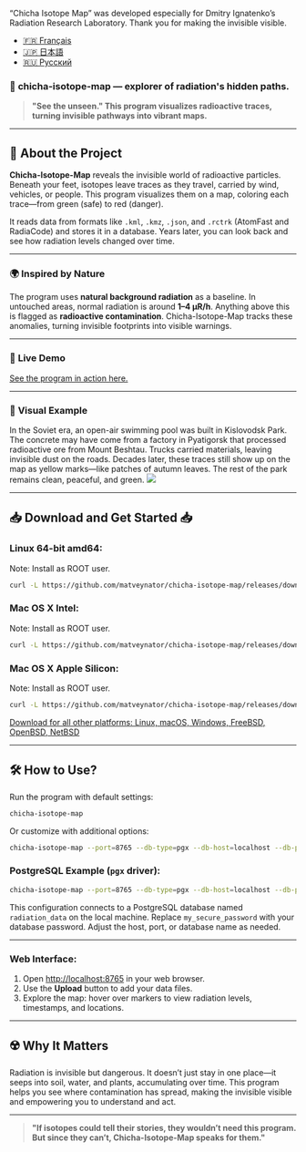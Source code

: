 “Chicha Isotope Map” was developed especially for Dmitry Ignatenko’s Radiation Research Laboratory. Thank you for making the invisible visible.

- [🇫🇷 Français](/doc/README_FR.md)
- [🇯🇵 日本語](/doc/README_JP.md)
- [🇷🇺 Русский](/doc/README_RU.md)

### 🌌 **chicha-isotope-map** — explorer of radiation's hidden paths.

> **"See the unseen." This program visualizes radioactive traces, turning invisible pathways into vibrant maps.**

---

## 📖 **About the Project**

**Chicha-Isotope-Map** reveals the invisible world of radioactive particles. Beneath your feet, isotopes leave traces as they travel, carried by wind, vehicles, or people. This program visualizes them on a map, coloring each trace—from green (safe) to red (danger).

It reads data from formats like `.kml`, `.kmz`, `.json`, and `.rctrk` (AtomFast and RadiaCode) and stores it in a database. Years later, you can look back and see how radiation levels changed over time.

---

### 🌍 **Inspired by Nature**

The program uses **natural background radiation** as a baseline. In untouched areas, normal radiation is around **1–4 µR/h**. Anything above this is flagged as **radioactive contamination**. Chicha-Isotope-Map tracks these anomalies, turning invisible footprints into visible warnings.

---

### 📸 **Live Demo**

<a href="https://jutsa.ru" target="_blank">See the program in action here.</a>

---

### 📸 **Visual Example**

In the Soviet era, an open-air swimming pool was built in Kislovodsk Park. The concrete may have come from a factory in Pyatigorsk that processed radioactive ore from Mount Beshtau. Trucks carried materials, leaving invisible dust on the roads. Decades later, these traces still show up on the map as yellow marks—like patches of autumn leaves. The rest of the park remains clean, peaceful, and green.
<img src="https://repository-images.githubusercontent.com/870016860/11fd6abc-fe8b-4cd8-95c2-df1c631c8762">

---

## 📥 **Download and Get Started** 📥

### Linux 64-bit amd64: 
Note: Install as ROOT user. 
```bash
curl -L https://github.com/matveynator/chicha-isotope-map/releases/download/latest/chicha-isotope-map_linux_amd64 > /usr/local/bin/chicha-isotope-map; chmod +x /usr/local/bin/chicha-isotope-map; chicha-isotope-map --version;
```

### Mac OS X Intel:
Note: Install as ROOT user.
```bash
curl -L https://github.com/matveynator/chicha-isotope-map/releases/download/latest/chicha-isotope-map_darwin_amd64 > /usr/local/bin/chicha-isotope-map; chmod +x /usr/local/bin/chicha-isotope-map; chicha-isotope-map --version;
```

### Mac OS X Apple Silicon:
Note: Install as ROOT user.
```bash
curl -L https://github.com/matveynator/chicha-isotope-map/releases/download/latest/chicha-isotope-map_darwin_amd64 > /usr/local/bin/chicha-isotope-map; chmod +x /usr/local/bin/chicha-isotope-map; chicha-isotope-map --version;
```
                
[Download for all other platforms: Linux, macOS, Windows, FreeBSD, OpenBSD, NetBSD](https://github.com/matveynator/chicha-isotope-map/releases/tag/latest)             

---

## 🛠 **How to Use?**

Run the program with default settings:
```bash
chicha-isotope-map
```

Or customize with additional options:
```bash
chicha-isotope-map --port=8765 --db-type=pgx --db-host=localhost --db-port=5432 --db-user=postgres --db-pass=yourpassword --db-name=isotope_db --pg-ssl-mode=prefer
```

### PostgreSQL Example (`pgx` driver):
```bash
chicha-isotope-map --port=8765 --db-type=pgx --db-host=localhost --db-port=5432 --db-user=postgres --db-pass=my_secure_password --db-name=radiation_data --pg-ssl-mode=require
```

This configuration connects to a PostgreSQL database named `radiation_data` on the local machine. Replace `my_secure_password` with your database password. Adjust the host, port, or database name as needed.

---

### Web Interface:

1. Open [http://localhost:8765](http://localhost:8765) in your web browser.
2. Use the **Upload** button to add your data files.
3. Explore the map: hover over markers to view radiation levels, timestamps, and locations.

---

## ☢️ **Why It Matters**

Radiation is invisible but dangerous. It doesn’t just stay in one place—it seeps into soil, water, and plants, accumulating over time. This program helps you see where contamination has spread, making the invisible visible and empowering you to understand and act.

---

> **"If isotopes could tell their stories, they wouldn’t need this program. But since they can’t, Chicha-Isotope-Map speaks for them."**
